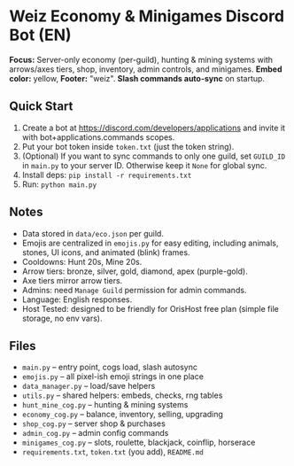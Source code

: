
# Weiz Economy & Minigames Discord Bot (EN)

**Focus:** Server-only economy (per-guild), hunting & mining systems with arrows/axes tiers, shop, inventory, admin controls, and minigames.
**Embed color:** yellow, **Footer:** "weiz".
**Slash commands auto-sync** on startup.

## Quick Start
1. Create a bot at https://discord.com/developers/applications and invite it with bot+applications.commands scopes.
2. Put your bot token inside `token.txt` (just the token string).
3. (Optional) If you want to sync commands to only one guild, set `GUILD_ID` in `main.py` to your server ID. Otherwise keep it `None` for global sync.
4. Install deps: `pip install -r requirements.txt`
5. Run: `python main.py`

## Notes
- Data stored in `data/eco.json` per guild.
- Emojis are centralized in `emojis.py` for easy editing, including animals, stones, UI icons, and animated (blink) frames.
- Cooldowns: Hunt 20s, Mine 20s.
- Arrow tiers: bronze, silver, gold, diamond, apex (purple-gold).
- Axe tiers mirror arrow tiers.
- Admins: need `Manage Guild` permission for admin commands.
- Language: English responses.
- Host Tested: designed to be friendly for OrisHost free plan (simple file storage, no env vars).

## Files
- `main.py` – entry point, cogs load, slash autosync
- `emojis.py` – all pixel-ish emoji strings in one place
- `data_manager.py` – load/save helpers
- `utils.py` – shared helpers: embeds, checks, rng tables
- `hunt_mine_cog.py` – hunting & mining systems
- `economy_cog.py` – balance, inventory, selling, upgrading
- `shop_cog.py` – server shop & purchases
- `admin_cog.py` – admin config commands
- `minigames_cog.py` – slots, roulette, blackjack, coinflip, horserace
- `requirements.txt`, `token.txt` (you add), `README.md`
